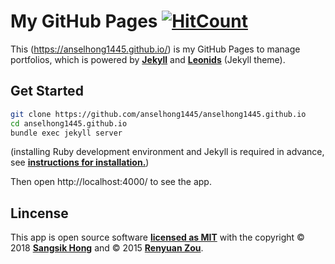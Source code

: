 # My GitHub Pages [![HitCount](http://hits.dwyl.io/anselhong1445/anselhong1445.github.io.svg)](http://hits.dwyl.io/anselhong1445/anselhong1445.github.io)

This (https://anselhong1445.github.io/) is my GitHub Pages to manage portfolios, which is powered by **[Jekyll](https://jekyllrb.com)** and **[Leonids](http://renyuanz.github.io/leonids)** (Jekyll theme).

## Get Started

```bash
git clone https://github.com/anselhong1445/anselhong1445.github.io
cd anselhong1445.github.io
bundle exec jekyll server
```

(installing Ruby development environment and Jekyll is required in advance, see **[instructions for installation.](https://jekyllrb.com/docs/)**)

Then open http://localhost:4000/ to see the app.

## Lincense

This app is open source software **[licensed as MIT](https://github.com/anselhong1445/anselhong1445.github.io/blob/master/LICENSE.txt)** with the copyright &copy; 2018 **[Sangsik Hong](https://github.com/anselhong1445)** and &copy; 2015 **[Renyuan Zou](https://github.com/renyuanz)**.
